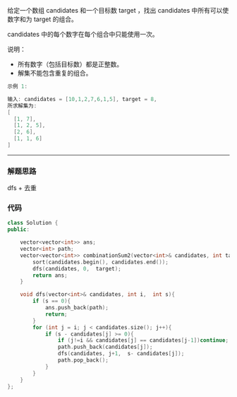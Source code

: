 给定一个数组 candidates 和一个目标数 target ，找出 candidates 中所有可以使数字和为 target 的组合。

candidates 中的每个数字在每个组合中只能使用一次。

说明：

- 所有数字（包括目标数）都是正整数。
- 解集不能包含重复的组合。 

```cpp
示例 1:

输入: candidates = [10,1,2,7,6,1,5], target = 8,
所求解集为:
[
  [1, 7],
  [1, 2, 5],
  [2, 6],
  [1, 1, 6]
]
```

---

### 解题思路

dfs + 去重

### 代码

```cpp
class Solution {
public:

    vector<vector<int>> ans;
    vector<int> path;
    vector<vector<int>> combinationSum2(vector<int>& candidates, int target) {
        sort(candidates.begin(), candidates.end());
        dfs(candidates, 0,  target);
        return ans;
    }

    void dfs(vector<int>& candidates, int i,  int s){
        if (s == 0){
            ans.push_back(path);
            return;
        }
        for (int j = i; j < candidates.size(); j++){
            if (s - candidates[j] >= 0){
                if (j!=i && candidates[j] == candidates[j-1])continue; // 去重；只取重复元素的第一个
                path.push_back(candidates[j]);
                dfs(candidates, j+1,  s- candidates[j]);
                path.pop_back();
            }
        }
    }
};
```
